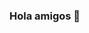 ### Hola amigos 👋

<!--
**josERV99/josERV99** is a ✨ _special_ ✨ repository because its `README.md` (this file) appears on your GitHub profile.

Here are some ideas to get you started:

- 🧑🎓 Soy estudiante del ITT de la carrera de Ingenieria en sistemas computacionales.
- 👯 Me gusta realizar proyectos y trabajos en equipo.
- 🤾‍Mis hobbies favorito son hacer ejercicio y conocer nuevos lugares.
- 💻 Me gusta Programar.
-->
